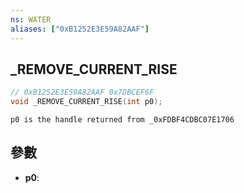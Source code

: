 ```yaml
---
ns: WATER
aliases: ["0xB1252E3E59A82AAF"]
---
```

## _REMOVE_CURRENT_RISE

```c
// 0xB1252E3E59A82AAF 0x7DBCEF6F
void _REMOVE_CURRENT_RISE(int p0);
```

```
p0 is the handle returned from _0xFDBF4CDBC07E1706  
```

## 參數
* **p0**: 

